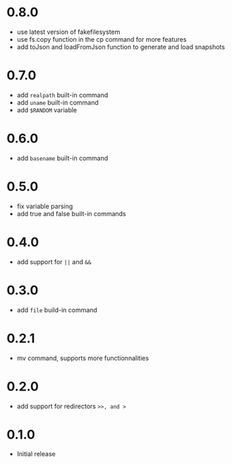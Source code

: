 # 0.8.0
- use latest version of fakefilesystem
- use fs.copy function in the cp command for more features
- add toJson and loadFromJson function to generate and load snapshots

# 0.7.0
- add `realpath` built-in command
- add `uname` built-in command
- add `$RANDOM` variable

# 0.6.0
- add `basename` built-in command

# 0.5.0
- fix variable parsing 
- add true and false built-in commands

# 0.4.0
- add support for `||` and `&&`

# 0.3.0
- add `file` build-in command

# 0.2.1
- mv command, supports more functionnalities

# 0.2.0
- add support for redirectors `>>, and >`

# 0.1.0
- Initial release